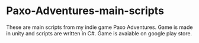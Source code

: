 # Paxo-Adventures-main-scripts
These are main scripts from my indie game Paxo Adventures. Game is made in unity and scripts are written in C#. Game is avaiable on google play store.
